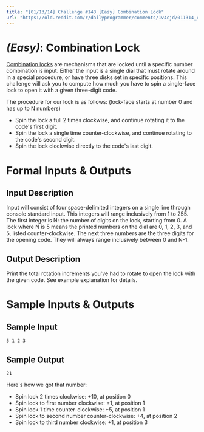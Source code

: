 ```yaml
---
title: "[01/13/14] Challenge #148 [Easy] Combination Lock"
url: "https://old.reddit.com/r/dailyprogrammer/comments/1v4cjd/011314_challenge_148_easy_combination_lock/"
---
```


# [](#EasyIcon) *(Easy)*: Combination Lock

[Combination locks](http://en.wikipedia.org/wiki/Combination_lock) are mechanisms that are locked until a specific number combination is input. Either the input is a single dial that must rotate around in a special procedure, or have three disks set in specific positions. This challenge will ask you to compute how much you have to spin a single-face lock to open it with a given three-digit code.

The procedure for our lock is as follows: (lock-face starts at number 0 and has up to N numbers)

+ Spin the lock a full 2 times clockwise, and continue rotating it to the code's first digit.
+ Spin the lock a single time counter-clockwise, and continue rotating to the code's second digit.
+ Spin the lock clockwise directly to the code's last digit.

# Formal Inputs & Outputs
## Input Description

Input will consist of four space-delimited integers on a single line through console standard input. This integers will range inclusively from 1 to 255. The first integer is N: the number of digits on the lock, starting from 0. A lock where N is 5 means the printed numbers on the dial are 0, 1, 2, 3, and 5, listed counter-clockwise. The next three numbers are the three digits for the opening code. They will always range inclusively between 0 and N-1.

## Output Description

Print the total rotation increments you've had to rotate to open the lock with the given code. See example explanation for details.

# Sample Inputs & Outputs
## Sample Input

    5 1 2 3

## Sample Output

    21

Here's how we got that number:

+ Spin lock 2 times clockwise: +10, at position 0
+ Spin lock to first number clockwise: +1, at position 1
+ Spin lock 1 time counter-clockwise: +5, at position 1
+ Spin lock to second number counter-clockwise: +4, at position 2
+ Spin lock to third number clockwise: +1, at position 3